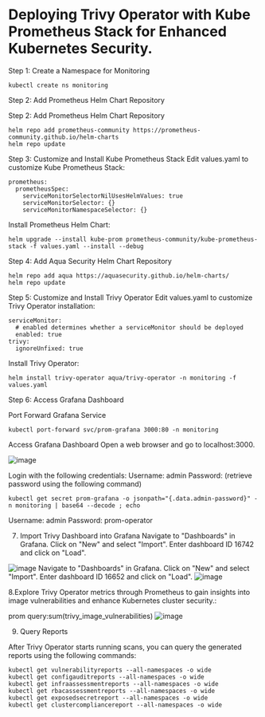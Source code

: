 # Deploying Trivy Operator with Kube Prometheus Stack for Enhanced Kubernetes Security.

Step 1: Create a Namespace for Monitoring
```
kubectl create ns monitoring
```

Step 2: Add Prometheus Helm Chart Repository


Step 2: Add Prometheus Helm Chart Repository
```
helm repo add prometheus-community https://prometheus-community.github.io/helm-charts
helm repo update
```

Step 3: Customize and Install Kube Prometheus Stack
Edit values.yaml to customize Kube Prometheus Stack:
```
prometheus:
  prometheusSpec:
    serviceMonitorSelectorNilUsesHelmValues: true
    serviceMonitorSelector: {}
    serviceMonitorNamespaceSelector: {}
```

Install Prometheus Helm Chart:

```
helm upgrade --install kube-prom prometheus-community/kube-prometheus-stack -f values.yaml --install --debug 
```
Step 4: Add Aqua Security Helm Chart Repository

```
helm repo add aqua https://aquasecurity.github.io/helm-charts/
helm repo update
```

Step 5: Customize and Install Trivy Operator
Edit values.yaml to customize Trivy Operator installation:
```
serviceMonitor:
  # enabled determines whether a serviceMonitor should be deployed
  enabled: true
trivy:
  ignoreUnfixed: true
```

Install Trivy Operator:

```
helm install trivy-operator aqua/trivy-operator -n monitoring -f values.yaml
```
Step 6: Access Grafana Dashboard

Port Forward Grafana Service
```
kubectl port-forward svc/prom-grafana 3000:80 -n monitoring
```
Access Grafana Dashboard
Open a web browser and go to localhost:3000.

![image](https://github.com/vijaybiradar/Trivy-Operator-in-Kubernetes-Cluster./assets/38376802/6c9bcae2-a693-4e83-b02b-6e84cdc11dba)

Login with the following credentials:
Username: admin
Password: (retrieve password using the following command)
```
kubectl get secret prom-grafana -o jsonpath="{.data.admin-password}" -n monitoring | base64 --decode ; echo
```
Username: admin
Password: prom-operator


7. Import Trivy Dashboard into Grafana
Navigate to "Dashboards" in Grafana.
Click on "New" and select "Import".
Enter dashboard ID 16742 and click on "Load".

![image](https://github.com/vijaybiradar/Trivy-Operator-in-Kubernetes-Cluster./assets/38376802/68f13f6d-2ff2-4703-a019-f2e4dee9e937)
Navigate to "Dashboards" in Grafana.
Click on "New" and select "Import".
Enter dashboard ID 16652 and click on "Load".
![image](https://github.com/vijaybiradar/Trivy-Operator-in-Kubernetes-Cluster./assets/38376802/fbed4ebe-9da8-4e4b-ba0d-6f3cc4c4ba27)



8.Explore Trivy Operator metrics through Prometheus to gain insights into image vulnerabilities and enhance Kubernetes cluster security.:

prom query:sum(trivy_image_vulnerabilities)
![image](https://github.com/vijaybiradar/Trivy-Operator-in-Kubernetes-Cluster./assets/38376802/3839d47a-ff87-4550-b661-c289a26ddc44)




9. Query Reports

After Trivy Operator starts running scans, you can query the generated reports using the following commands:

```
kubectl get vulnerabilityreports --all-namespaces -o wide
kubectl get configauditreports --all-namespaces -o wide
kubectl get infraassessmentreports --all-namespaces -o wide
kubectl get rbacassessmentreports --all-namespaces -o wide
kubectl get exposedsecretreport --all-namespaces -o wide
kubectl get clustercompliancereport --all-namespaces -o wide
```
